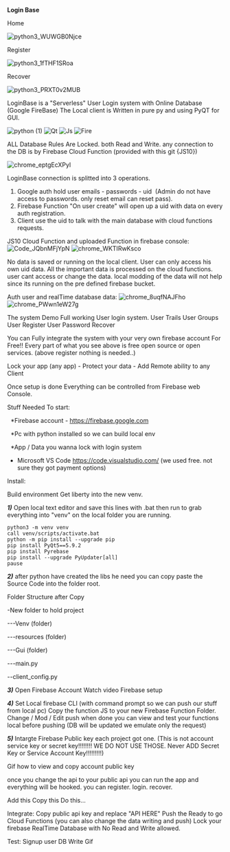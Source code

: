 **Login Base**

Home

![python3_WUWGB0Njce](https://user-images.githubusercontent.com/52171360/97435929-d69e8a80-1929-11eb-915f-f3cad30b0600.png)

Register

![python3_1fTHF1SRoa](https://user-images.githubusercontent.com/52171360/97435937-d8684e00-1929-11eb-9fc3-b76be183350b.png)

Recover

![python3_PRXT0v2MUB](https://user-images.githubusercontent.com/52171360/97435940-d900e480-1929-11eb-8a88-afe888f166f6.png)


LoginBase is a "Serverless" User Login system with Online Database (Google FireBase)
The Local client is Written in pure py and using PyQT for GUI.

![python (1)](https://user-images.githubusercontent.com/52171360/97438564-a3f69100-192d-11eb-824a-3f423b17199d.png) ![Qt](https://user-images.githubusercontent.com/52171360/97438892-1bc4bb80-192e-11eb-9937-c60cb9fd78db.png) ![Js](https://user-images.githubusercontent.com/52171360/97438891-1b2c2500-192e-11eb-8ea3-e9b1a45f2289.png) ![Fire](https://user-images.githubusercontent.com/52171360/97438342-57ab5100-192d-11eb-8422-48f5c5cfbbb5.png)

ALL Database Rules Are Locked. both Read and Write.
any connection to the DB is by Firebase Cloud Function (provided with this git {JS10})

![chrome_eptgEcXPyl](https://user-images.githubusercontent.com/52171360/97439095-6a725580-192e-11eb-9b17-cec1f1db765c.png)

LoginBase connection is splitted into 3 operations.

1) Google auth hold user emails - passwords - uid  (Admin do not have access to passwords. only reset email can reset pass).
2) Firebase Function "On user create" will open up a uid with data on every auth registration.
3) Client use the uid to talk with the main database with cloud functions requests.

JS10 Cloud Function and uploaded Function in firebase console:
![Code_JQbnMFjYpN](https://user-images.githubusercontent.com/52171360/97439210-8ece3200-192e-11eb-84d0-e59b01fddf12.png)
![chrome_WKTIRwKsco](https://user-images.githubusercontent.com/52171360/97439337-b7562c00-192e-11eb-9d88-195a477a4d55.png)

No data is saved or running on the local client.
User can only access his own uid data.
All the important data is processed on the cloud functions. user cant access or change the data. local modding of the data will not help since its running on the pre defined firebase bucket.

Auth user and realTime database data:
![chrome_8uqfNAJFho](https://user-images.githubusercontent.com/52171360/97439868-672b9980-192f-11eb-85c2-bdbc89f7f67e.png)
![chrome_PWwn1eW27g](https://user-images.githubusercontent.com/52171360/97439872-685cc680-192f-11eb-929c-afa2c280f32f.png)

The system Demo Full working User login system.
User Trails
User Groups
User Register
User Password Recover

You can Fully integrate the system with your very own firebase account For Free!!
Every part of what you see above is free open source or open services. (above register nothing is needed..)

Lock your app (any app) - Protect your data - Add Remote ability to any Client

Once setup is done Everything can be controlled from Firebase web Console.

Stuff Needed To start:

  *Firebase account - https://firebase.google.com

  *Pc with python installed so we can build local env

  *App / Data you wanna lock with login system
  
  * Microsoft VS Code https://code.visualstudio.com/  (we used free. not sure they got payment options)


Install:

Build environment 
Get liberty into the new venv.

***1)*** Open local text editor and save this lines with .bat
then run to grab everything into "venv" on the local folder you are running.
```
python3 -m venv venv
call venv/scripts/activate.bat
python -m pip install --upgrade pip
pip install PyQt5==5.9.2
pip install Pyrebase
pip install --upgrade PyUpdater[all]
pause
```
***2)*** after python have created the libs he need you can copy paste the Source Code into the folder root.

Folder Structure after Copy

-New folder to hold project

---Venv (folder)

---resources (folder)

---Gui (folder)

---main.py

--client_config.py


***3)***
Open Firebase Account
Watch video Firebase setup

***4)***
Set Local firebase CLI (with command prompt so we can push our stuff from local pc)
Copy the function JS to your new Firebase Function Folder.
Change / Mod / Edit
push when done
you can view and test your functions local before pushing (DB will be updated we emulate only the request)

***5)***
Intargte Firebase Public key each project got one. (This is not account service key or secret key!!!!!!!! WE DO NOT USE THOSE. Never ADD Secret Key or Service Account Key!!!!!!!!!)

Gif how to view and copy account public key

once you change the api to your public api you can run the app and everything will be hooked.
you can register.
login.
recover.


Add this
Copy this
Do this...


Integrate:
Copy public api key and replace "API HERE"
Push the Ready to go Cloud Functions (you can also change the data writing and push)
Lock your firebase RealTime Database with No Read and Write allowed.

Test:
Signup user
DB Write Gif 
